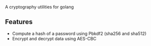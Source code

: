 A cryptography utilities for golang

## Features

- Compute a hash of a password using Pbkdf2 (sha256 and sha512)
- Encrypt and decrypt data using AES-CBC

